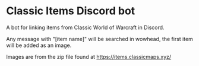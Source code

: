 Classic Items Discord bot
=========================

A bot for linking items from Classic World of Warcraft in Discord.

Any message with "[item name]" will be searched in wowhead, the first item will be added as an image.

Images are from the zip file found at https://items.classicmaps.xyz/

